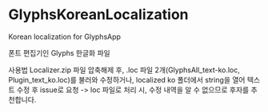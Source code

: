 # GlyphsKoreanLocalization
Korean localization for GlyphsApp

폰트 편집기인 Glyphs 한글화 파일


사용법
Localizer.zip 파일 압축해제 후, .loc 파일 2개(GlyphsAll_text-ko.loc, Plugin_text_ko.loc)를 불러와 수정하거나, localized ko 폴더에서 string을 열어 텍스트 수정 후 issue로 요청
-> loc 파일로 처리 시, 수정 내역을 알 수 없으므로 후자를 추천합니다.